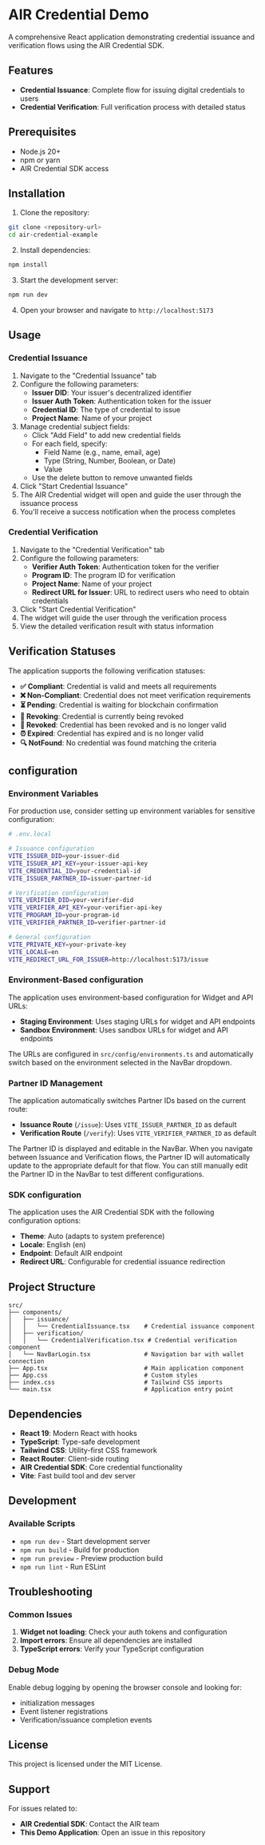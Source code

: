 # AIR Credential Demo

A comprehensive React application demonstrating credential issuance and verification flows using the AIR Credential SDK.

## Features

- **Credential Issuance**: Complete flow for issuing digital credentials to users
- **Credential Verification**: Full verification process with detailed status

## Prerequisites

- Node.js 20+
- npm or yarn
- AIR Credential SDK access

## Installation

1. Clone the repository:

```bash
git clone <repository-url>
cd air-credential-example
```

2. Install dependencies:

```bash
npm install
```

3. Start the development server:

```bash
npm run dev
```

4. Open your browser and navigate to `http://localhost:5173`

## Usage

### Credential Issuance

1. Navigate to the "Credential Issuance" tab
2. Configure the following parameters:
   - **Issuer DID**: Your issuer's decentralized identifier
   - **Issuer Auth Token**: Authentication token for the issuer
   - **Credential ID**: The type of credential to issue
   - **Project Name**: Name of your project
3. Manage credential subject fields:
   - Click "Add Field" to add new credential fields
   - For each field, specify:
     - Field Name (e.g., name, email, age)
     - Type (String, Number, Boolean, or Date)
     - Value
   - Use the delete button to remove unwanted fields
4. Click "Start Credential Issuance"
5. The AIR Credential widget will open and guide the user through the issuance process
6. You'll receive a success notification when the process completes

### Credential Verification

1. Navigate to the "Credential Verification" tab
2. Configure the following parameters:
   - **Verifier Auth Token**: Authentication token for the verifier
   - **Program ID**: The program ID for verification
   - **Project Name**: Name of your project
   - **Redirect URL for Issuer**: URL to redirect users who need to obtain credentials
3. Click "Start Credential Verification"
4. The widget will guide the user through the verification process
5. View the detailed verification result with status information

## Verification Statuses

The application supports the following verification statuses:

- **✅ Compliant**: Credential is valid and meets all requirements
- **❌ Non-Compliant**: Credential does not meet verification requirements
- **⏳ Pending**: Credential is waiting for blockchain confirmation
- **🔄 Revoking**: Credential is currently being revoked
- **🚫 Revoked**: Credential has been revoked and is no longer valid
- **⏰ Expired**: Credential has expired and is no longer valid
- **🔍 NotFound**: No credential was found matching the criteria

## configuration

### Environment Variables

For production use, consider setting up environment variables for sensitive configuration:

```bash
# .env.local

# Issuance configuration
VITE_ISSUER_DID=your-issuer-did
VITE_ISSUER_API_KEY=your-issuer-api-key
VITE_CREDENTIAL_ID=your-credential-id
VITE_ISSUER_PARTNER_ID=issuer-partner-id

# Verification configuration
VITE_VERIFIER_DID=your-verifier-did
VITE_VERIFIER_API_KEY=your-verifier-api-key
VITE_PROGRAM_ID=your-program-id
VITE_VERIFIER_PARTNER_ID=verifier-partner-id

# General configuration
VITE_PRIVATE_KEY=your-private-key
VITE_LOCALE=en
VITE_REDIRECT_URL_FOR_ISSUER=http://localhost:5173/issue
```

### Environment-Based configuration

The application uses environment-based configuration for Widget and API URLs:

- **Staging Environment**: Uses staging URLs for widget and API endpoints
- **Sandbox Environment**: Uses sandbox URLs for widget and API endpoints

The URLs are configured in `src/config/environments.ts` and automatically switch based on the environment selected in the NavBar dropdown.

### Partner ID Management

The application automatically switches Partner IDs based on the current route:

- **Issuance Route** (`/issue`): Uses `VITE_ISSUER_PARTNER_ID` as default
- **Verification Route** (`/verify`): Uses `VITE_VERIFIER_PARTNER_ID` as default

The Partner ID is displayed and editable in the NavBar. When you navigate between Issuance and Verification flows, the Partner ID will automatically update to the appropriate default for that flow. You can still manually edit the Partner ID in the NavBar to test different configurations.

### SDK configuration

The application uses the AIR Credential SDK with the following configuration options:

- **Theme**: Auto (adapts to system preference)
- **Locale**: English (en)
- **Endpoint**: Default AIR endpoint
- **Redirect URL**: Configurable for credential issuance redirection

## Project Structure

```
src/
├── components/
│   ├── issuance/
│   │   └── CredentialIssuance.tsx    # Credential issuance component
│   ├── verification/
│   │   └── CredentialVerification.tsx # Credential verification component
│   └── NavBarLogin.tsx               # Navigation bar with wallet connection
├── App.tsx                           # Main application component
├── App.css                           # Custom styles
├── index.css                         # Tailwind CSS imports
└── main.tsx                          # Application entry point
```

## Dependencies

- **React 19**: Modern React with hooks
- **TypeScript**: Type-safe development
- **Tailwind CSS**: Utility-first CSS framework
- **React Router**: Client-side routing
- **AIR Credential SDK**: Core credential functionality
- **Vite**: Fast build tool and dev server

## Development

### Available Scripts

- `npm run dev` - Start development server
- `npm run build` - Build for production
- `npm run preview` - Preview production build
- `npm run lint` - Run ESLint

## Troubleshooting

### Common Issues

1. **Widget not loading**: Check your auth tokens and configuration
2. **Import errors**: Ensure all dependencies are installed
3. **TypeScript errors**: Verify your TypeScript configuration

### Debug Mode

Enable debug logging by opening the browser console and looking for:

- initialization messages
- Event listener registrations
- Verification/issuance completion events

## License

This project is licensed under the MIT License.

## Support

For issues related to:

- **AIR Credential SDK**: Contact the AIR team
- **This Demo Application**: Open an issue in this repository
